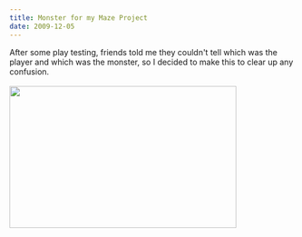```yaml
---
title: Monster for my Maze Project
date: 2009-12-05
---
```

After some play testing, friends told me they couldn't tell which was the player and which was the monster, so I decided to make this to clear up any confusion.<br /><br /><a onblur="try {parent.deselectBloggerImageGracefully();} catch(e) {}" href="http://1.bp.blogspot.com/_zdYMSK7YuAA/Sxw5_iPwVDI/AAAAAAAAFSM/lX4wfGGOxY0/s1600-h/Robot.jpg"><img style="float:left; margin:0 10px 10px 0;cursor:pointer; cursor:hand;width: 400px; height: 250px;" src="http://1.bp.blogspot.com/_zdYMSK7YuAA/Sxw5_iPwVDI/AAAAAAAAFSM/lX4wfGGOxY0/s400/Robot.jpg" border="0" alt="" id="BLOGGER_PHOTO_ID_5412264615879922738" /></a>
